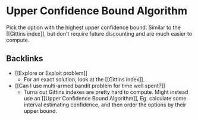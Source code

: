# Upper Confidence Bound Algorithm
Pick the option with the highest upper confidence bound. Similar to the [[Gittins index]], but don't require future discounting and are much easier to compute.

## Backlinks
* [[Explore or Exploit problem]]
	* For an exact solution, look at the [[Gittins index]].
* [[Can I use multi-armed bandit problem for time well spent?]]
	* Turns out Gittins indexes are pretty hard to compute. Might instead use an [[Upper Confidence Bound Algorithm]], Eg. calculate some interval estimating confidence, and then order the options by their upper bound.

<!-- #Life -->

<!-- {BearID:F7DFF7A9-ECBA-4747-8022-15CF959045D8-15756-0000130473D2D8DC} -->
